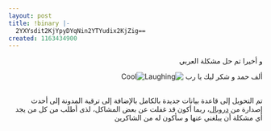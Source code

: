 ```yaml
---
layout: post
title: !binary |-
  2YXYsdit2KjYpyDYqNin2YTYudix2KjZig==
created: 1163434900
---
```

<p dir="rtl">و أخيرا تم حل مشكلة العربي</p><p dir="rtl">ألف حمد و شكر ليك يا رب <img src="/modules/tinymce/tinymce/jscripts/tiny_mce/plugins/emotions/images/smiley-laughing.gif" border="0" alt="Laughing" title="Laughing" /><img src="/modules/tinymce/tinymce/jscripts/tiny_mce/plugins/emotions/images/smiley-cool.gif" border="0" alt="Cool" title="Cool" /></p><p dir="rtl"><br />تم التحويل إلى قاعدة بيانات جديدة بالكامل بالإضافة إلى ترقية المدونة إلى أحدث إصدارة من <a href="http://www.drupal.org" title="Drupal.org">دروبال</a>، ربما أكون قد غفلت عن بعض المشاكل، لذى أطلب من كل من يجد أي مشكلة أن يبلغني عنها و سأكون له من الشاكرين</p>
